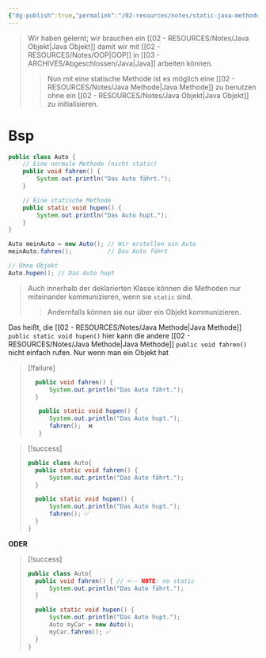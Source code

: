 ```yaml
---
{"dg-publish":true,"permalink":"/02-resources/notes/static-java-methode/","tags":["code/java","code/java","code/OOP"]}
---
```


>Wir haben gelernt; wir brauchen ein [[02 - RESOURCES/Notes/Java Objekt\|Java Objekt]] damit wir mit [[02 - RESOURCES/Notes/OOP\|OOP]] in [[03 - ARCHIVES/Abgeschlossen/Java\|Java]] arbeiten können.
>>Nun mit eine statische Methode ist es möglich eine [[02 - RESOURCES/Notes/Java Methode\|Java Methode]] zu benutzen ohne ein [[02 - RESOURCES/Notes/Java Objekt\|Java Objekt]] zu initialisieren.

# Bsp
```java
public class Auto {
    // Eine normale Methode (nicht static)
    public void fahren() {
        System.out.println("Das Auto fährt.");
    }

    // Eine statische Methode
    public static void hupen() {
        System.out.println("Das Auto hupt.");
    }
}

Auto meinAuto = new Auto(); // Wir erstellen ein Auto
meinAuto.fahren();          // Das Auto fährt

// Ohne Objekt
Auto.hupen(); // Das Auto hupt
```


>Auch innerhalb der deklarierten Klasse können die Methoden nur miteinander kommunizieren, wenn sie `static` sind. 
>>Andernfalls können sie nur über ein Objekt kommunizieren.

Das heißt, die [[02 - RESOURCES/Notes/Java Methode\|Java Methode]] `public static void hupen()` hier kann die  andere [[02 - RESOURCES/Notes/Java Methode\|Java Methode]]  `public void fahren()` nicht einfach rufen.
Nur wenn man ein Objekt hat

>[!failure] 
>```java
>	public void fahren() {
>		System.out.println("Das Auto fährt.");
>	}
>
>    public static void hupen() {
>		System.out.println("Das Auto hupt.");
>		fahren();  ❌
>    }
>```

>[!success] 
>```java
>public class Auto{
>	public static void fahren() {
> 		System.out.println("Das Auto fährt.");
> 	}
>
> 	public static void hupen() {
>	 	System.out.println("Das Auto hupt.");
> 		fahren(); ✅
>	}
>} 	   
>```

**ODER**

>[!success] 
>```java
>public class Auto{
>	public void fahren() { // <-- NOTE: no static
> 		System.out.println("Das Auto fährt.");
> 	}
>
> 	public static void hupen() {
>	 	System.out.println("Das Auto hupt.");
>	 	Auto myCar = new Auto();
> 		myCar.fahren(); ✅
>	}
>} 	   
>```